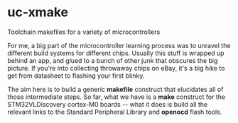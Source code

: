 # uc-xmake
Toolchain makefiles for a variety of microcontrollers

For me, a big part of the microcontroller learning process was to unravel the different build systems for different chips.  Usually this stuff is wrapped up behind an app, and glued to a bunch of other junk that obscures the big picture.  If you're into collecting throwaway chips on eBay, it's a big hike to get from datasheet to flashing your first blinky.  

The aim here is to build a generic __makefile__ construct that elucidates all of those intermediate steps.  So far, what we have is a __make__ construct for the STM32VLDiscovery cortex-M0 boards -- what it does is build all the relevant links to the Standard Peripheral Library and __openocd__ flash tools. 
